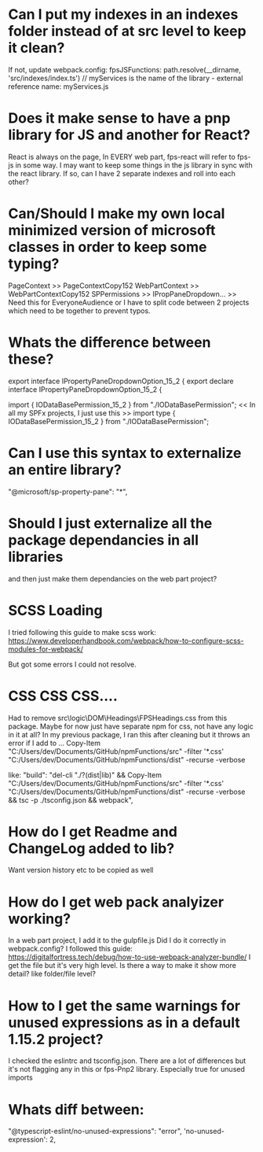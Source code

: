 # Can I put my indexes in an indexes folder instead of at src level to keep it clean?
If not, update webpack.config:  fpsJSFunctions: path.resolve(__dirname, 'src/indexes/index.ts')  // myServices is the name of the library - external reference name:  myServices.js

# Does it make sense to have a pnp library for JS and another for React?
React is always on the page, 
In EVERY web part, fps-react will refer to fps-js in some way.
I may want to keep some things in the js library in sync with the react library.
If so, can I have 2 separate indexes and roll into each other?

# Can/Should I make my own local minimized version of microsoft classes in order to keep some typing?
PageContext >> PageContextCopy152
WebPartContext >> WebPartContextCopy152
SPPermissions >>
IPropPaneDropdown... >> Need this for EveryoneAudience or I have to split code between 2 projects which need to be together to prevent typos.

# Whats the difference between these?
 export interface IPropertyPaneDropdownOption_15_2 {
 export declare interface IPropertyPaneDropdownOption_15_2 {

import { IODataBasePermission_15_2 } from "./IODataBasePermission";       << In all my SPFx projects, I just use this >>
import type { IODataBasePermission_15_2 } from "./IODataBasePermission";

# Can I use this syntax to externalize an entire library?
"@microsoft/sp-property-pane": "*",

# Should I just externalize all the package dependancies in all libraries
and then just make them dependancies on the web part project?

# SCSS Loading
I tried following this guide to make scss work:
https://www.developerhandbook.com/webpack/how-to-configure-scss-modules-for-webpack/

But got some errors I could not resolve.

# CSS CSS CSS.... 
Had to remove src\logic\DOM\Headings\FPSHeadings.css from this package.
Maybe for now just have separate npm for css, not have any logic in it at all?
In my previous package, I ran this after cleaning but it throws an error if I add to ...
Copy-Item "C:/Users/dev/Documents/GitHub/npmFunctions/src"  -filter '*.css' "C:/Users/dev/Documents/GitHub/npmFunctions/dist" -recurse -verbose

like:
"build": "del-cli \"./?(dist|lib)\" && Copy-Item \"C:/Users/dev/Documents/GitHub/npmFunctions/src\"  -filter '*.css' \"C:/Users/dev/Documents/GitHub/npmFunctions/dist\" -recurse -verbose && tsc -p ./tsconfig.json && webpack",

# How do I get Readme and ChangeLog added to lib?
Want version history etc to be copied as well

# How do I get web pack analyizer working?
In a web part project, I add it to the gulpfile.js
Did I do it correctly in webpack.config?  I followed this guide:  https://digitalfortress.tech/debug/how-to-use-webpack-analyzer-bundle/
I get the file but it's very high level.  Is there a way to make it show more detail?  like folder/file level?

# How to I get the same warnings for unused expressions as in a default 1.15.2 project?
I checked the eslintrc and tsconfig.json.  There are a lot of differences but it's not flagging any in this or fps-Pnp2 library.
Especially true for unused imports

# Whats diff between:
"@typescript-eslint/no-unused-expressions": "error",
'no-unused-expression': 2,


